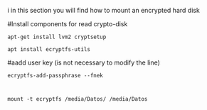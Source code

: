 i in this section you will find how to mount an encrypted hard disk

#Install components for read crypto-disk

    apt-get install lvm2 cryptsetup
   
    apt install ecryptfs-utils
    
#aadd user key (is not necessary to modify the line)

    ecryptfs-add-passphrase --fnek
    
#

    mount -t ecryptfs /media/Datos/ /media/Datos
